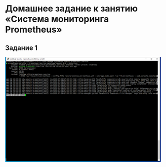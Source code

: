 # Домашнее задание к занятию «Система мониторинга Prometheus»
## Задание 1
![screenshot](https://github.com/OhotinDY/hw-04/blob/main/1.png)
